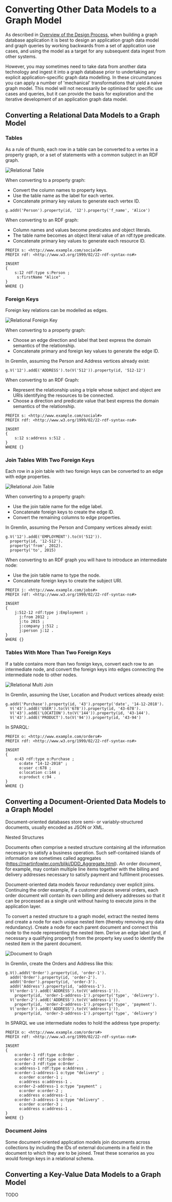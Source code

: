 # Converting Other Data Models to a Graph Model

As described in [Overview of the Design Process](../graph-data-modelling#overview-of-the-design-process), when building a graph database application it is best to design an application graph data model and graph queries by working backwards from a set of application use cases, and using the model as a target for any subsequent data ingest from other systems.

However, you may sometimes need to take data from another data technology and ingest it into a graph database prior to undertaking any explicit application-specific graph data modelling. In these circumstances you can apply a number of 'mechanical' transformations that yield a naive graph model. This model will not necessarily be optimised for specific use cases and queries, but it can provide the basis for exploration and the iterative development of an application graph data model.

## Converting a Relational Data Models to a Graph Model

### Tables

As a rule of thumb, each row in a table can be converted to a vertex in a property graph, or a set of statements with a common subject in an RDF graph. 

![Relational Table](relational-table.png)

When converting to a property graph:

  * Convert the column names to property keys.
  * Use the table name as the label for each vertex. 
  * Concatenate primary key values to generate each vertex ID.

```
g.addV('Person').property(id, '12').property('f_name', 'Alice')
```

When converting to an RDF graph:

  * Column names and values become predicates and object literals.
  * The table name becomes an object literal value of an rdf:type predicate. 
  * Concatenate primary key values to generate each resource ID.

```
PREFIX s: <http://www.example.com/social#>
PREFIX rdf: <http://www.w3.org/1999/02/22-rdf-syntax-ns#>

INSERT
{
    s:12 rdf:type s:Person ;
     s:firstName "Alice" .
}
WHERE {}
```

### Foreign Keys

Foreign key relations can be modelled as edges. 

![Relational Foreign Key](relational-fk1.png)

When converting to a property graph:

  * Choose an edge direction and label that best express the domain semantics of the relationship.
  * Concatenate primary and foreign key values to generate the edge ID.

In Gremlin, assuming the Person and Address vertices already exist:

```
g.V('12').addE('ADDRESS').to(V('512')).property(id, '512-12')
```

When converting to an RDF Graph:

  * Represent the relationship using a triple whose subject and object are URIs identifying the resources to be connected.
  * Choose a direction and predicate value that best express the domain semantics of the relationship.

```
PREFIX s: <http://www.example.com/social#>
PREFIX rdf: <http://www.w3.org/1999/02/22-rdf-syntax-ns#>

INSERT
{
    s:12 s:address s:512 .
}
WHERE {}
```

### Join Tables With Two Foreign Keys

Each row in a join table with two foreign keys can be converted to an edge with edge properties.

![Relational Join Table](relational-join-table.png)

When converting to a property graph:

  * Use the join table name for the edge label.
  * Concatenate foreign keys to create the edge ID.
  * Convert the remaining columns to edge properties.

In Gremlin, assuming the Person and Company vertices already exist:

```
g.V('12').addE('EMPLOYMENT').to(V('512')).
  property(id, '12-512').
  property('from', 2012).
  property('to', 2015)
```

When converting to an RDF graph you will have to introduce an intermediate node:

  * Use the join table name to type the node.
  * Concatenate foreign keys to create the subject URI.

```
PREFIX j: <http://www.example.com/jobs#>
PREFIX rdf: <http://www.w3.org/1999/02/22-rdf-syntax-ns#>

INSERT
{
    j:512-12 rdf:type j:Employment ;
      j:from 2012 ;
      j:to 2015 ;
      j:company j:512 ;
      j:person j:12 .
}
WHERE {}
```

### Tables With More Than Two Foreign Keys

If a table contains more than two foreign keys, convert each row to an intermediate node, and convert the foreign keys into edges connecting the intermediate node to other nodes. 

![Relational Multi Join](relational-multi-join.png)

In Gremlin, assuming the User, Location and Product vertices already exist:

```
g.addV('Purchase').property(id, '43').property('date', '14-12-2018').
  V('43').addE('USER').to(V('678')).property(id, '43-678').
  V('43').addE('LOCATION').to(V('144')).property(id, '43-144').
  V('43').addE('PRODUCT').to(V('94')).property(id, '43-94')
```

In SPARQL:

```
PREFIX o: <http://www.example.com/orders#>
PREFIX rdf: <http://www.w3.org/1999/02/22-rdf-syntax-ns#>

INSERT
{
    o:43 rdf:type o:Purchase ;
      o:date "14-12-2018" ;
      o:user c:678 ;
      o:location c:144 ;
      o:product c:94 .
}
WHERE {}
```

## Converting a Document-Oriented Data Models to a Graph Model

Document-oriented databases store semi- or variably-structured documents, usually encoded as JSON or XML. 

Nested Structures

Documents often comprise a nested structure containing all the information necessary to satisfy a business operation. Such self-contained islands of information are sometimes called aggregates (https://martinfowler.com/bliki/DDD_Aggregate.html). An order document, for example, may contain multiple line items together with the billing and delivery addresses necessary to satisfy payment and fulfilment processes. 

Document-oriented data models favour redundancy over explicit joins. Continuing the order example, if a customer places several orders, each order document will contain its own billing and delivery addresses so that it can be processed as a single unit without having to execute joins in the application layer.

To convert a nested structure to a graph model, extract the nested items and create a node for each unique nested item (thereby removing any data redundancy). Create a node for each parent document and connect this node to the node representing the nested item. Derive an edge label (and, if necessary a qualifying property) from the property key used to identify the nested item in the parent document. 

![Document to Graph](document-2-graph.png)

In Gremlin, create the Orders and Address like this:

```
g.V().addV('Order').property(id, 'order-1').
  addV('Order').property(id, 'order-2').
  addV('Order').property(id, 'order-3').
  addV('Address').property(id, 'address-1').
  V('order-1').addE('ADDRESS').to(V('address-1')).
    property(id, 'order-1-address-1').property('type', 'delivery').
  V('order-2').addE('ADDRESS').to(V('address-1')).
    property(id, 'order-2-address-1').property('type', 'payment').
  V('order-3').addE('ADDRESS').to(V('address-1')).
    property(id, 'order-3-address-1').property('type', 'delivery')
```

In SPARQL we use intermediate nodes to hold the address type property:

```
PREFIX o: <http://www.example.com/orders#>
PREFIX rdf: <http://www.w3.org/1999/02/22-rdf-syntax-ns#>

INSERT
{
    o:order-1 rdf:type o:Order .
    o:order-2 rdf:type o:Order .
    o:order-3 rdf:type o:Order .
    o:address-1 rdf:type o:Address .
    o:order-1-address-1 o:type "delivery" ;
      o:order o:order-1 ;
      o:address o:address-1 .
    o:order-2-address-1 o:type "payment" ;
      o:order o:order-2 ;
      o:address o:address-1 .
    o:order-3-address-1 o:type "delivery" .
      o:order o:order-3 ;
      o:address o:address-1 .
}
WHERE {}
```

### Document Joins

Some document-oriented application models join documents across collections by including the IDs of external documents in a field in the document to which they are to be joined. Treat these scenarios as you would foreign keys in a relational schema.

## Converting a Key-Value Data Models to a Graph Model

TODO










